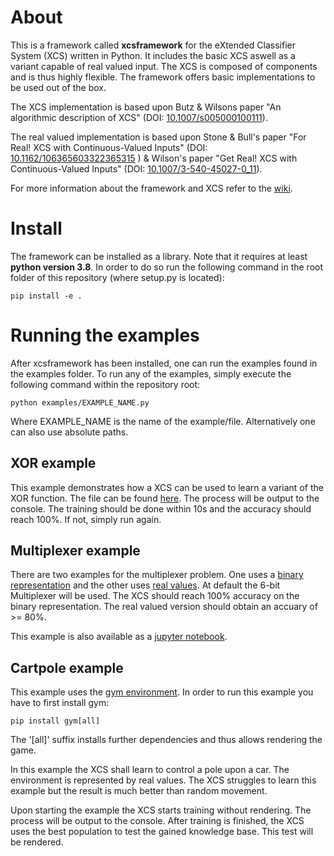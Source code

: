 # About

This is a framework called **xcsframework** for the eXtended Classifier System (XCS) written in Python. It includes the basic XCS aswell as a variant capable of real valued input. The XCS is composed of components and is thus highly flexible. The framework offers basic implementations to be used out of the box. 

The XCS implementation is based upon Butz & Wilsons paper "An algorithmic description of XCS" (DOI: [10.1007/s005000100111](http://link.springer.com/10.1007/s005000100111)).

The real valued implementation is based upon Stone & Bull's paper "For Real! XCS with Continuous-Valued Inputs" (DOI: [10.1162/106365603322365315](http://www.mitpressjournals.org/doi/10.1162/106365603322365315) ) & Wilson's paper "Get Real! XCS with Continuous-Valued Inputs" (DOI: [10.1007/3-540-45027-0_11](https://link.springer.com/chapter/10.1007/3-540-45027-0_11)).


For more information about the framework and XCS refer to the [wiki](home).

# Install
The framework can be installed as a library. Note that it requires at least **python version 3.8**.  In order to do so run the following command in the root folder of this repository (where setup.py is located):

`pip install -e .`

# Running the examples
After xcsframework has been installed, one can run the examples found in the examples folder. To run any of the examples, simply execute the following command within the repository root:

`python examples/EXAMPLE_NAME.py`

Where EXAMPLE_NAME is the name of the example/file. Alternatively one can also use absolute paths.

## XOR example
This example demonstrates how a XCS can be used to learn a variant of the XOR function. The file can be found [here](examples/xor.py). The process will be output to the console. The training should be done within 10s and the accuracy should reach 100%. If not, simply run again. 

## Multiplexer example
There are two examples for the multiplexer problem. One uses a [binary representation](examples/multiplexer.py) and the other uses [real values](examples/multiplexer_real.py). At default the 6-bit Multiplexer will be used. The XCS should reach 100% accuracy on the binary representation. The real valued version should obtain an accuary of >= 80%.

This example is also available as a [jupyter notebook](notebooks/multiplexer.ipynb).

## Cartpole example
This example uses the [gym environment](https://gym.openai.com/). In order to run this example you have to first install gym:

`pip install gym[all]`

The '[all]' suffix installs further dependencies and thus allows rendering the game. 

In this example the XCS shall learn to control a pole upon a car. The environment is represented by real values. The XCS struggles to learn this example but the result is much better than random movement.

Upon starting the example the XCS starts training without rendering. The process will be output to the console. After training is finished, the XCS uses the best population to test the gained knowledge base. This test will be rendered.
